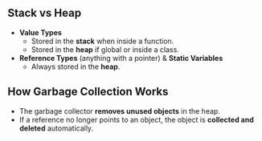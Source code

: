 ## Stack vs Heap

- **Value Types**
    - Stored in the **stack** when inside a function.
    - Stored in the **heap** if global or inside a class.
- **Reference Types** (anything with a pointer) & **Static Variables**
    - Always stored in the **heap**.

## How Garbage Collection Works
- The garbage collector **removes unused objects** in the heap.
- If a reference no longer points to an object, the object is **collected and deleted** automatically.


